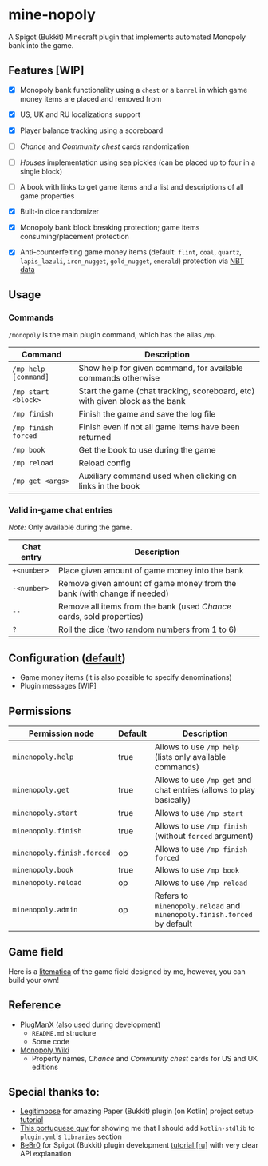 # mine-nopoly

A Spigot (Bukkit) Minecraft plugin that implements automated Monopoly bank into the game.


## Features [WIP]

- [x] Monopoly bank functionality using a `chest` or a `barrel` in which game money items are placed and removed from
- [x] US, UK and RU localizations support
- [x] Player balance tracking using a scoreboard
- [ ] _Chance_ and _Community chest_ cards randomization
- [ ] _Houses_ implementation using sea pickles (can be placed up to four in a single block)
- [ ] A book with links to get game items and a list and descriptions of all game properties
- [x] Built-in dice randomizer
- [x] Monopoly bank block breaking protection; game items consuming/placement protection
- [x] Anti-counterfeiting game money items (default: `flint`, `coal`, `quartz`, `lapis_lazuli`, `iron_nugget`, `gold_nugget`, `emerald`) protection via [NBT data](https://minecraft.fandom.com/wiki/NBT_format)


## Usage

### Commands
`/monopoly` is the main plugin command, which has the alias `/mp`.

| Command              | Description                                                                  |
|----------------------|------------------------------------------------------------------------------|
| `/mp help [command]` | Show help for given command, for available commands otherwise                |
| `/mp start <block>`  | Start the game (chat tracking, scoreboard, etc) with given block as the bank |
| `/mp finish`         | Finish the game and save the log file                                        |
| `/mp finish forced`  | Finish even if not all game items have been returned                         |
| `/mp book`           | Get the book to use during the game                                          |
| `/mp reload`         | Reload config                                                                |
| `/mp get <args>`     | Auxiliary command used when clicking on links in the book                    |

### Valid in-game chat entries
_Note:_ Only available during the game.

| Chat entry  | Description                                                             |
|-------------|-------------------------------------------------------------------------|
| `+<number>` | Place given amount of game money into the bank                          |
| `-<number>` | Remove given amount of game money from the bank (with change if needed) |
| `--`        | Remove all items from the bank (used _Chance_ cards, sold properties)   |
| `?`         | Roll the dice (two random numbers from 1 to 6)                          |


## Configuration ([default](/src/main/resources/config.yml))

- Game money items (it is also possible to specify denominations)
- Plugin messages [WIP]


## Permissions
| Permission node            | Default | Description                                                             |
|----------------------------|---------|-------------------------------------------------------------------------|
| `minenopoly.help`          | true    | Allows to use `/mp help` (lists only available commands)                |
| `minenopoly.get`           | true    | Allows to use `/mp get` and chat entries (allows to play basically)     |
| `minenopoly.start`         | true    | Allows to use `/mp start`                                               |
| `minenopoly.finish`        | true    | Allows to use `/mp finish` (without `forced` argument)                  |
| `minenopoly.finish.forced` | op      | Allows to use `/mp finish forced`                                       |
| `minenopoly.book`          | true    | Allows to use `/mp book`                                                |
| `minenopoly.reload`        | op      | Allows to use `/mp reload`                                              |
| `minenopoly.admin`         | op      | Refers to `minenopoly.reload` and `minenopoly.finish.forced` by default |


## Game field

Here is a [litematica](https://github.com/KruASe76/mine-nopoly/raw/main/additions/monopoly_field.litematic) of the game field designed by me, however, you can build your own!


## Reference

- [PlugManX](https://github.com/TheBlackEntity/PlugMan) (also used during development)
  - `README.md` structure
  - Some code
- [Monopoly Wiki](https://monopoly.fandom.com/wiki/Main_Page)
  - Property names, _Chance_ and _Community chest_ cards for US and UK editions


## Special thanks to:

- [Legitimoose](https://www.youtube.com/c/Legitimoose) for amazing Paper (Bukkit) plugin (on Kotlin) project setup [tutorial](https://youtu.be/5DBJcz0ceaw)
- [This portuguese guy](https://www.youtube.com/user/ReiDaViadagi) for showing me that I should add `kotlin-stdlib` to `plugin.yml`'s `libraries` section
- [BeBr0](https://www.youtube.com/c/BeBr0) for Spigot (Bukkit) plugin development [tutorial [ru]](https://youtube.com/playlist?list=PLlLq-eYkh0bB_uyZN4NdzkxLBs9glZmIT) with very clear API explanation
